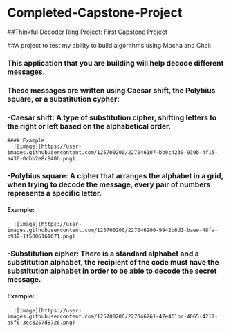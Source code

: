# Completed-Capstone-Project 
##Thinkful Decoder Ring Project: First Capstone Project

##A project to test my ability to build algorithms using Mocha and Chai:
  ### This application that you are building will help decode different messages.
### These messages are written using Caesar shift, the Polybius square, or a substitution cypher:
  ### -Caesar shift: A type of substitution cipher, shifting letters to the right or left based on the alphabetical order.
    #### Example: 
      ![image](https://user-images.githubusercontent.com/125700200/227046107-bb9c4239-939b-4f15-a430-0dbb2e8c840b.png)

 ### -Polybius square: A cipher that arranges the alphabet in a grid, when trying to decode the message, every pair of numbers represents a specific letter.
   #### Example:
      ![image](https://user-images.githubusercontent.com/125700200/227046200-9942b6d1-baee-48fa-b932-1f5806161671.png)

 ### -Substitution cipher: There is a standard alphabet and a substitution alphabet, the recipient of the code must have the substitution alphabet in order to be able to decode the secret message.
   #### Example:
      ![image](https://user-images.githubusercontent.com/125700200/227046261-47e461bd-4065-4217-a5f6-3ec8257d8726.png)
